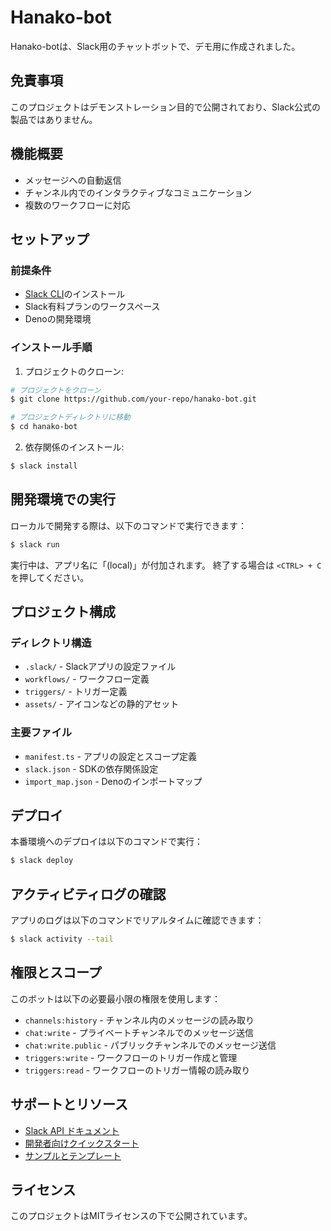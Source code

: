# Hanako-bot

Hanako-botは、Slack用のチャットボットで、デモ用に作成されました。

## 免責事項

このプロジェクトはデモンストレーション目的で公開されており、Slack公式の製品ではありません。

## 機能概要

- メッセージへの自動返信
- チャンネル内でのインタラクティブなコミュニケーション
- 複数のワークフローに対応

## セットアップ

### 前提条件

- [Slack CLI](https://api.slack.com/automation/cli)のインストール
- Slack有料プランのワークスペース
- Denoの開発環境

### インストール手順

1. プロジェクトのクローン:
```zsh
# プロジェクトをクローン
$ git clone https://github.com/your-repo/hanako-bot.git

# プロジェクトディレクトリに移動
$ cd hanako-bot
```

2. 依存関係のインストール:
```zsh
$ slack install
```

## 開発環境での実行

ローカルで開発する際は、以下のコマンドで実行できます：

```zsh
$ slack run
```

実行中は、アプリ名に「(local)」が付加されます。
終了する場合は `<CTRL> + C` を押してください。

## プロジェクト構成

### ディレクトリ構造

- `.slack/` - Slackアプリの設定ファイル
- `workflows/` - ワークフロー定義
- `triggers/` - トリガー定義
- `assets/` - アイコンなどの静的アセット

### 主要ファイル

- `manifest.ts` - アプリの設定とスコープ定義
- `slack.json` - SDKの依存関係設定
- `import_map.json` - Denoのインポートマップ

## デプロイ

本番環境へのデプロイは以下のコマンドで実行：

```zsh
$ slack deploy
```

## アクティビティログの確認

アプリのログは以下のコマンドでリアルタイムに確認できます：

```zsh
$ slack activity --tail
```

## 権限とスコープ

このボットは以下の必要最小限の権限を使用します：

- `channels:history` - チャンネル内のメッセージの読み取り
- `chat:write` - プライベートチャンネルでのメッセージ送信
- `chat:write.public` - パブリックチャンネルでのメッセージ送信
- `triggers:write` - ワークフローのトリガー作成と管理
- `triggers:read` - ワークフローのトリガー情報の読み取り

## サポートとリソース

- [Slack API ドキュメント](https://api.slack.com/automation)
- [開発者向けクイックスタート](https://api.slack.com/automation/quickstart)
- [サンプルとテンプレート](https://api.slack.com/automation/samples)

## ライセンス

このプロジェクトはMITライセンスの下で公開されています。
